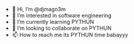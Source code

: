 - 👋 Hi, I’m @djmagn3m
- 👀 I’m interested in software engineering
- 🌱 I’m currently learning PYTHUN
- 💞️ I’m looking to collaborate on PYTHUN
- 📫 How to reach me its PYTHUN time babayyy

<!---
djmagn3m/djmagn3m is a ✨ special ✨ repository because its `README.md` (this file) appears on your GitHub profile.
You can click the Preview link to take a look at your changes.
--->
